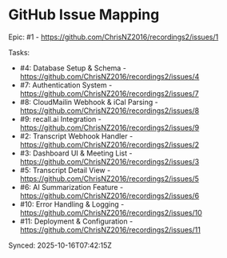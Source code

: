 # GitHub Issue Mapping

Epic: #1 - https://github.com/ChrisNZ2016/recordings2/issues/1

Tasks:
- #4: Database Setup & Schema - https://github.com/ChrisNZ2016/recordings2/issues/4
- #7: Authentication System - https://github.com/ChrisNZ2016/recordings2/issues/7
- #8: CloudMailin Webhook & iCal Parsing - https://github.com/ChrisNZ2016/recordings2/issues/8
- #9: recall.ai Integration - https://github.com/ChrisNZ2016/recordings2/issues/9
- #2: Transcript Webhook Handler - https://github.com/ChrisNZ2016/recordings2/issues/2
- #3: Dashboard UI & Meeting List - https://github.com/ChrisNZ2016/recordings2/issues/3
- #5: Transcript Detail View - https://github.com/ChrisNZ2016/recordings2/issues/5
- #6: AI Summarization Feature - https://github.com/ChrisNZ2016/recordings2/issues/6
- #10: Error Handling & Logging - https://github.com/ChrisNZ2016/recordings2/issues/10
- #11: Deployment & Configuration - https://github.com/ChrisNZ2016/recordings2/issues/11

Synced: 2025-10-16T07:42:15Z
